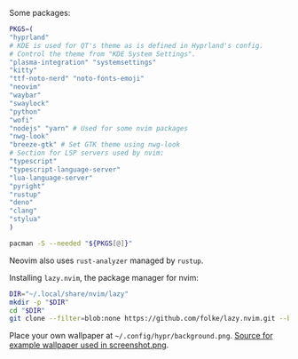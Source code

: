 Some packages:
```sh
PKGS=(
"hyprland"
# KDE is used for QT's theme as is defined in Hyprland's config.
# Control the theme from "KDE System Settings".
"plasma-integration" "systemsettings"
"kitty"
"ttf-noto-nerd" "noto-fonts-emoji"
"neovim"
"waybar"
"swaylock"
"python"
"wofi"
"nodejs" "yarn" # Used for some nvim packages
"nwg-look"
"breeze-gtk" # Set GTK theme using nwg-look
# Section for LSP servers used by nvim:
"typescript"
"typescript-language-server"
"lua-language-server"
"pyright"
"rustup"
"deno"
"clang"
"stylua"
)

pacman -S --needed "${PKGS[@]}"
```

Neovim also uses `rust-analyzer` managed by `rustup`.

Installing `lazy.nvim`, the package manager for nvim:
```sh
DIR="~/.local/share/nvim/lazy"
mkdir -p "$DIR"
cd "$DIR"
git clone --filter=blob:none https://github.com/folke/lazy.nvim.git --branch=stable
```

Place your own wallpaper at `~/.config/hypr/background.png`.
[Source for example wallpaper used in screenshot.png](https://github.com/DaringCuteSeal/wallpapers/blob/gh-pages/os/arch-journey/arch-journey-dark.png).
